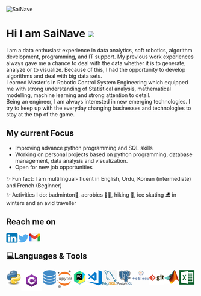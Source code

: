 </a><img src="https://komarev.com/ghpvc/?username=SaiNave&style=flat&label=Profile visits" alt="SaiNave" /></a>
<!--</a>[![Visits Badge](https://badges.pufler.dev/years/SaiNave)](https://badges.pufler.dev)</a>!-->
# Hi I am SaiNave <img src="https://media.giphy.com/media/hvRJCLFzcasrR4ia7z/giphy.gif" width="30px">
I am a data enthusiast experience in  data analytics, soft robotics, algorithm development, programming, and IT support. My previous work experiences always gave me a chance to deal with the data  whether it is to generate, analyze or to visualize. Because of this, I had the opportunity to develop algorithms and deal with big data sets.<br/>
I earned Master's in Robotic Control System Engineering which equipped me with strong understanding of Statistical analysis, mathematical modelling, machine learning and strong attention to detail.<br/>
Being an engineer, I am always interested in new emerging technologies. I try to keep up with the everyday changing businesses and technologies to stay at the top of the game.

## My current Focus
- Improving advance python programming and SQL skills
- Working on personal projects based on python programming, database management, data analysis and visualization.
- Open for new job opportunities

✨ Fun fact: I am multilingual- fluent in English, Urdu, Korean (intermediate) and French (Beginner)
</br>✨ Activities I do: badminton🏸, aerobics 🏃‍♀️, hiking 🥾, ice skating ⛸️ in winters and an avid traveller

## Reach me on
[<img align ="left" alt="SaiNave's LinkedIN" height ="25" width="30" src="logos/linkedin_icon.png"/>](https://www.linkedin.com/in/sairah-naveed)
[<img align ="left" alt="SaiNave's Twitter" heightt ="25" width="30" src="logos/twitter_icon.png"/>](https://twitter.com/NaveedSairah)
[<img align ="left" alt="g_logo" width="30" src="logos/g_logo.png"/>](mailto:nave.sai25@gmail.com)
<br/>

## 💻Languages & Tools
</p> 
<img align="left" alt= "python_logo" width="40" src="logos/python_logo.png">
<img align="left" alt= "Csharp_Logo" width="55" src="logos/Csharp_Logo.png">
<img align="left" alt= "sql_logo" width="40" src="logos/sql_logo.png">
<img align="left" alt= "Jupyter_logo" width="40" src="logos/Jupyter_logo.png">
<img align="left" alt= "pycharm_logo" width="40" src="logos/pycharm_logo.png">
<img align="left" alt= "vscode_logo" width="40" src="logos/vscode_logo.png">
<img align="left" alt= "my_sql_logo" width="40" src="logos/my_sql_logo.png">
<img align="left" alt= "postgresql_logo" width="40" src="logos/postgresql_logo.png">
<img align="left" alt= "Tableau_logo" width="45" src="logos/Tableau_logo.png">
<img align="left" alt= "git_logo" width="40" src="logos/git_logo.png">
<img align="left" alt= "Maltab_Logo" width="40" src="logos/Matlab_Logo.png">
<img align="left" alt= "excel" width="40" src="logos/excel.png"> 
</p>
<br />
<br />
<br />
<!--<p align="left"><img align="center" src="https://github-readme-stats.vercel.app/api?username=SaiNave&theme=light&show_icons=true" alt="SaiNave" /></p>!-->




                                                                                                                                         





